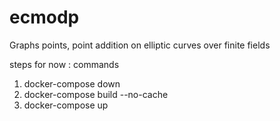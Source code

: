 # ecmodp
Graphs points, point addition on elliptic curves over finite fields

steps for now :
commands 

1) docker-compose down  
2) docker-compose build --no-cache
3) docker-compose up

